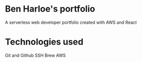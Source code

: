 # Ben Harloe's portfolio

A serverless web developer portfolio created with AWS and React

# Technologies used

Git and Github
SSH
Brew
AWS